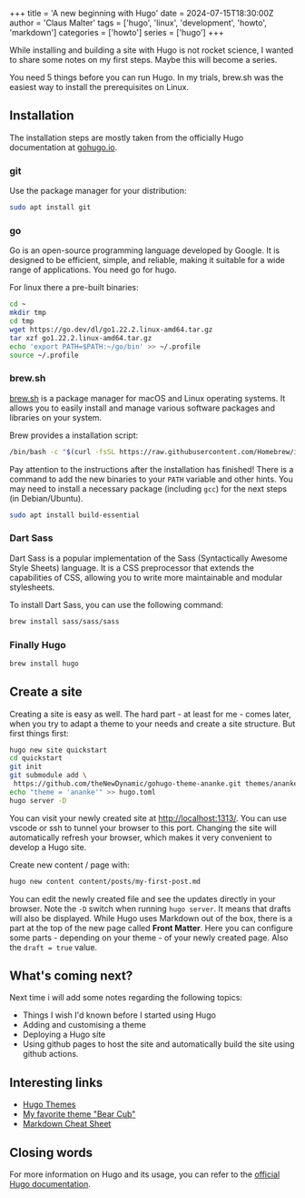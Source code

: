 +++
title = 'A new beginning with Hugo'
date = 2024-07-15T18:30:00Z
author = 'Claus Malter'
tags = ['hugo', 'linux', 'development', 'howto', 'markdown']
categories = ['howto']
series = ['hugo']
+++

While installing and building a site with Hugo is not rocket science, I wanted to share some notes on my first steps. Maybe this will become a series.

You need 5 things before you can run Hugo. In my trials, brew.sh was the easiest way to install the prerequisites on Linux.  

## Installation

The installation steps are mostly taken from the officially Hugo documentation at [gohugo.io](https://gohugo.io).  

### git

Use the package manager for your distribution:

```sh
sudo apt install git
```

### go

Go is an open-source programming language developed by Google. It is designed to be efficient, simple, and reliable, making it suitable for a wide range of applications. You need go for hugo.  

For linux there a pre-built binaries:

```sh
cd ~
mkdir tmp
cd tmp
wget https://go.dev/dl/go1.22.2.linux-amd64.tar.gz
tar xzf go1.22.2.linux-amd64.tar.gz
echo 'export PATH=$PATH:~/go/bin' >> ~/.profile
source ~/.profile
```

### brew.sh

[brew.sh](https://brew.sh) is a package manager for macOS and Linux operating systems. It allows you to easily install and manage various software packages and libraries on your system.

Brew provides a installation script:

```sh
/bin/bash -c "$(curl -fsSL https://raw.githubusercontent.com/Homebrew/install/HEAD/install.sh)"
```

Pay attention to the instructions after the installation has finished! There is a command to add the new binaries to your `PATH` variable and other hints. You may need to install a necessary package (including `gcc`) for the next steps (in Debian/Ubuntu).

```sh
sudo apt install build-essential
```

### Dart Sass

Dart Sass is a popular implementation of the Sass (Syntactically Awesome Style Sheets) language. It is a CSS preprocessor that extends the capabilities of CSS, allowing you to write more maintainable and modular stylesheets.  

To install Dart Sass, you can use the following command:

```sh
brew install sass/sass/sass
```

### Finally Hugo

```sh
brew install hugo
```

## Create a site

Creating a site is easy as well. The hard part - at least for me - comes later, when you try to adapt a theme to your needs and create a site structure. But first things first:

```sh
hugo new site quickstart
cd quickstart
git init
git submodule add \
 https://github.com/theNewDynamic/gohugo-theme-ananke.git themes/ananke
echo "theme = 'ananke'" >> hugo.toml
hugo server -D
```

You can visit your newly created site at <http://localhost:1313/>. You can use vscode or ssh to tunnel your browser to this port. Changing the site will automatically refresh your browser, which makes it very convenient to develop a Hugo site.  

Create new content / page with:

```sh
hugo new content content/posts/my-first-post.md
```

You can edit the newly created file and see the updates directly in your browser. Note the `-D` switch when running `hugo server`. It means that drafts will also be displayed. While Hugo uses Markdown out of the box, there is a part at the top of the new page called **Front Matter**. Here you can configure some parts - depending on your theme - of your newly created page. Also the `draft = true` value.

## What's coming next?

Next time i will add some notes regarding the following topics:

- Things I wish I'd known before I started using Hugo
- Adding and customising a theme
- Deploying a Hugo site
- Using github pages to host the site and automatically build the site using github actions.

## Interesting links

- [Hugo Themes](https://themes.gohugo.io/)
- [My favorite theme "Bear Cub"](https://github.com/clente/hugo-bearcub)
- [Markdown Cheat Sheet](https://www.markdownguide.org/cheat-sheet/)

## Closing words

For more information on Hugo and its usage, you can refer to the [official Hugo documentation](https://gohugo.io/documentation/).
